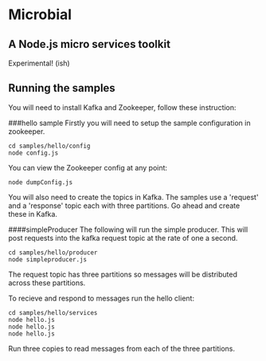 # Microbial

## A Node.js micro services toolkit

Experimental! (ish)

## Running the samples
You will need to install Kafka and Zookeeper, follow these instruction: 


###hello sample
Firstly you will need to setup the sample configuration in zookeeper.

```
cd samples/hello/config
node config.js
```

You can view the Zookeeper config at any point:

```
node dumpConfig.js
```

You will also need to create the topics in Kafka. The samples use a 'request' and a 'response' topic each with three partitions. Go ahead and create these in Kafka.

####simpleProducer
The following will run the simple producer. This will post requests into the kafka request topic at the rate of one a second.

```
cd samples/hello/producer
node simpleproducer.js
```

The request topic has three partitions so messages will be distributed across these partitions.

To recieve and respond to messages run the hello client:

```
cd samples/hello/services
node hello.js
node hello.js
node hello.js
```

Run three copies to read messages from each of the three partitions.
